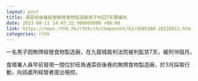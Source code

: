 ```yaml
---
layout: post
title: 通菜街後巷經營無牌食物製造廠男子判囚7天獲緩刑
date: 2021-08-11 14:47:32.000000000 +08:00
link: https://news.rthk.hk/rthk/ch/component/k2/1605380-20210811.htm
categories: rthk
---
```


一名男子因無牌經營食物製造廠，在九龍城裁判法院被判監禁7天，緩刑18個月。

食環署人員早前發現一間位於旺角通菜街後巷的無牌食物製造廠，於3月採取行動，向該處所經營者提出檢控。
